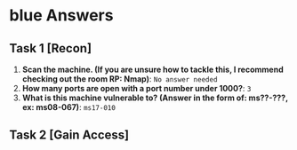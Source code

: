 # blue Answers

## Task 1 [Recon]

1. **Scan the machine. (If you are unsure how to tackle this, I recommend checking out the room RP: Nmap)**: `No answer needed`
2. **How many ports are open with a port number under 1000?**: `3`
3. **What is this machine vulnerable to? (Answer in the form of: ms??-???, ex: ms08-067)**: `ms17-010`

## Task 2 [Gain Access]
